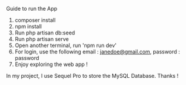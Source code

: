 Guide to run the App

1. composer install
2. npm install
3. Run php artisan db:seed 
4. Run php artisan serve
5. Open another terminal, run 'npm run dev'
6. For login, use the following email : janedoe@gmail.com, password : password
7. Enjoy exploring the web app !

In my project, I use Sequel Pro to store the MySQL Database. Thanks !